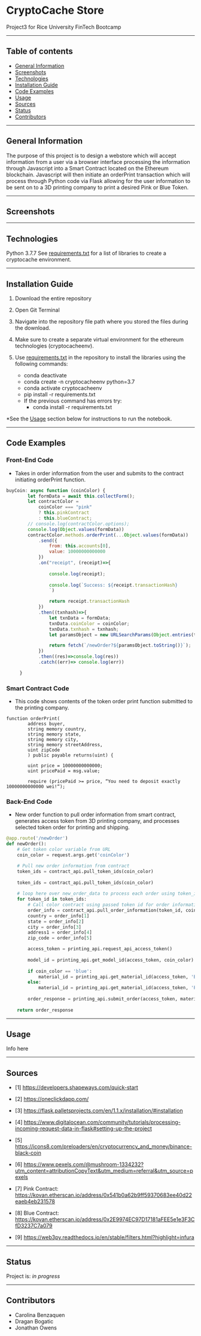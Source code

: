 # CryptoCache Store
Project3 for Rice University FinTech Bootcamp

---

## Table of contents
* [General Information](#general-information)
* [Screenshots](#screenshots)
* [Technologies](#technologies)
* [Installation Guide](#installation-guide)
* [Code Examples](#code-examples)
* [Usage](#usage)
* [Sources](#sources)
* [Status](#status)
* [Contributors](#contributors)

---

## General Information

The purpose of this project is to design a webstore which will accept information from a user via a browser interface processing the information through Javascript into a Smart Contract located on the Ethereum blockchain.  Javascript will then initiate an orderPrint transaction which will process through Python code via Flask allowing for the user information to be sent on to a 3D printing company to print a desired Pink or Blue Token.

---

## Screenshots



---

## Technologies

Python 3.7.7
See [requirements.txt](requirements.txt) for a list of libraries to create a cryptocache environment.

---

## Installation Guide

1. Download the entire repository
2. Open Git Terminal
3. Navigate into the repository file path where you stored the files during the download.
5. Make sure to create a separate virtual environment for the ethereum technologies (cryptocacheenv).
6. Use [requirements.txt](requirements.txt) in the repository to install the libraries using the following commands:

    - conda deactivate
    - conda create -n cryptocacheenv python=3.7
    - conda activate cryptocacheenv
    - pip install -r requirements.txt
    - If the previous command has errors try:
        - conda install -r requirements.txt

*See the [Usage](#usage) section below for instructions to run the notebook.

---

## Code Examples

### Front-End Code

- Takes in order information from the user and submits to the contract initiating orderPrint function.

```javascript
buyCoin: async function (coinColor) {
        let formData = await this.collectForm();
        let contractColor = 
            coinColor === "pink" 
            ? this.pinkContract 
            : this.blueContract;
        // console.log(contractColor.options);
        console.log(Object.values(formData))
        contractColor.methods.orderPrint(...Object.values(formData))
            .send({
                from: this.accounts[0],
                value: 10000000000000
            })
            .on("receipt", (receipt)=>{
                
                console.log(receipt);
                
                console.log(`Success: ${receipt.transactionHash}
                `)

                return receipt.transactionHash
            })
            .then((txnhash)=>{
                let txnData = formData;
                txnData.coinColor = coinColor;
                txnData.txnhash = txnhash;
                let paramsObject = new URLSearchParams(Object.entries(txnData));

                return fetch(`/newOrder?${paramsObject.toString()}`);
            })
            .then((res)=>console.log(res))
            .catch((err)=> console.log(err))

     }
```

### Smart Contract Code

- This code shows contents of the token order print function submitted to the printing company.

```
function orderPrint(
        address buyer,
        string memory country,
        string memory state,
        string memory city,
        string memory streetAddress,
        uint zipCode
        ) public payable returns(uint) {

        uint price = 10000000000000;
        uint pricePaid = msg.value;

        require (pricePaid >= price, “You need to deposit exactly 10000000000000 wei!“);
```

### Back-End Code

- New order function to pull order information from smart contract, generates access token from 3D printing company, and processes selected token order for printing and shipping.

```python
@app.route('/newOrder')
def newOrder():
    # Get token color variable from URL
    coin_color = request.args.get('coinColor')

    # Pull new order information from contract
    token_ids = contract_api.pull_token_ids(coin_color)
    
    token_ids = contract_api.pull_token_ids(coin_color)
    
    # loop here over new_order_data to process each order using token_id
    for token_id in token_ids:
        # Call color contract using passed token id for order information
        order_info = contract_api.pull_order_information(token_id, coin_color)
        country = order_info[1]
        state = order_info[2]
        city = order_info[3]
        address1 = order_info[4]
        zip_code = order_info[5]

        access_token = printing_api.request_api_access_token()
        
        model_id = printing_api.get_model_id(access_token, coin_color)
        
        if coin_color == 'blue':
            material_id = printing_api.get_material_id(access_token, 'Blue Processed Versatile Plastic')
        else:
            material_id = printing_api.get_material_id(access_token, 'Pink Processed Versatile Plastic')
        
        order_response = printing_api.submit_order(access_token, material_id, model_id, first_name, last_name, country, state, city, address1, address2, zip_code, telephone_number)
    
    return order_response 
```

---

## Usage

Info here

---

## Sources

- [1] https://developers.shapeways.com/quick-start

- [2] https://oneclickdapp.com/

- [3] https://flask.palletsprojects.com/en/1.1.x/installation/#installation

- [4] https://www.digitalocean.com/community/tutorials/processing-incoming-request-data-in-flask#setting-up-the-project

- [5] https://icons8.com/preloaders/en/cryptocurrency_and_money/binance-black-coin

- [6] https://www.pexels.com/@mushroom-1334232?utm_content=attributionCopyText&utm_medium=referral&utm_source=pexels

- [7] Pink Contract: https://kovan.etherscan.io/address/0x541b0a62b9ff59370683ee40d22eaeb4eb231578

- [8] Blue Contract: https://kovan.etherscan.io/address/0x2E9974EC97D17181aFEE5e1e3F3CfD3237C7a079

- [9] https://web3py.readthedocs.io/en/stable/filters.html?highlight=infura

---

## Status

Project is: _in progress_

---

## Contributors

* Carolina Benzaquen
* Dragan Bogatic
* Jonathan Owens
